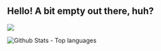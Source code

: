 ## Hello! A bit empty out there, huh?

![](https://komarev.com/ghpvc/?username=proudCobolWriter)


<img src="https://github-readme-stats.vercel.app/api/top-langs?username=proudCobolWriter&show_icons=true&layout=compact&hide_border=true&text_color=FFFFFF&bg_color=35,131B23,0D1117" alt="Github Stats - Top languages"/>
